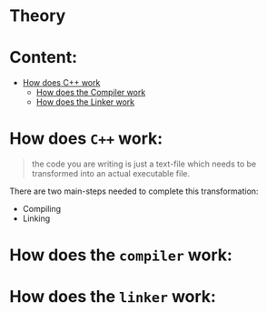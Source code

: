 # Theory

# Content:
- [How does C++ work](#cpp)
  - [How does the Compiler work](#compiler)
  - [How does the Linker work](#linker)
 
# <a name="cpp">How does `C++` work:</a>
> the code you are writing is just a text-file which needs to be transformed into an actual executable file.

There are two main-steps needed to complete this transformation:
- Compiling
- Linking
# <a name="compiler">How does the `compiler` work:</a>
# <a name="linker">How does the `linker` work:</a>
